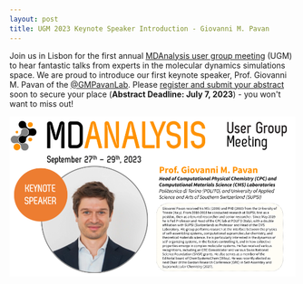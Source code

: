 ```yaml
---
layout: post
title: UGM 2023 Keynote Speaker Introduction - Giovanni M. Pavan 
---
```


Join us in Lisbon for the first annual [MDAnalysis user group meeting][ugmPage] (UGM) to hear fantastic talks from experts in the molecular dynamics simulations space. We are proud to introduce our first keynote speaker, Prof. Giovanni M. Pavan of the [@GMPavanLab](https://github.com/GMPavanLab). Please [register and submit your abstract][eventbrite] soon to secure your place (**Abstract Deadline: July 7, 2023**) - you won't want to miss out!

<img
src="/public/images/UGM 2023 Speaker Announcement Cards - Giovanni.png"
title="Prof. Giovanni M. Pavan Speaker Card" alt="Prof. Giovanni M. Pavan Speaker Card"
style="float: left; " />

[ugmPage]: https://www.mdanalysis.org/pages/ugm2023/
[eventbrite]: https://www.eventbrite.com/e/mdanalysis-user-group-meeting-tickets-640669017277
